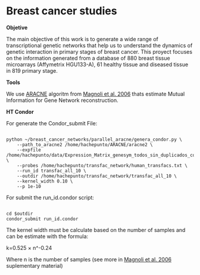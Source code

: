 Breast cancer studies
=====================

__Objetive__

<p>The main objective of this work is to generate a wide range of transcriptional genetic networks that help us to understand the dynamics of genetic interaction in primary stages of breast cancer. This proyect focuses on the information generated from a database of 880 breast tissue microarrays (Affymetrix HGU133-A), 61 healthy tissue and diseased tissue in 819 primary stage.</p>

__Tools__

<p>We use <a href="http://wiki.c2b2.columbia.edu/califanolab/index.php/Software/ARACNE">ARACNE</a> algoritm from <a href="http://www.nature.com/nprot/journal/v1/n2/full/nprot.2006.106.html">Magnoli et al. 2006</a> thats estimate Mutual Information for Gene Network reconstruction.</p>



__HT Condor__

<p>For generate the Condor_submit File:</p>

<pre><code>
python ~/breast_cancer_networks/parallel_aracne/genera_condor.py \
	--path_to_aracne2 /home/hachepunto/ARACNE/aracne2 \
	--expfile /home/hachepunto/data/Expression_Matrix_genesym_todos_sin_duplicados_colapsed.txt \
	--probes /home/hachepunto/transfac_network/human_transfacs.txt \
	--run_id transfac_all_10 \
	--outdir /home/hachepunto/transfac_network/transfac_all_10 \
	--kernel_width 0.10 \
	--p 1e-10
</code></pre>

For submit the run_id.condor script:

<pre><code>
cd $outdir
condor_submit run_id.condor
</code></pre>

<p> The kernel width must be calculate based on the number of samples and can be estimate with the formula:</p>

k=0.525 × n^-0.24

<p>Where n is the number of samples (see more in <a href="http://www.nature.com/nprot/journal/v1/n2/full/nprot.2006.106.html">Magnoli et al. 2006</a> suplementary material)</p>
